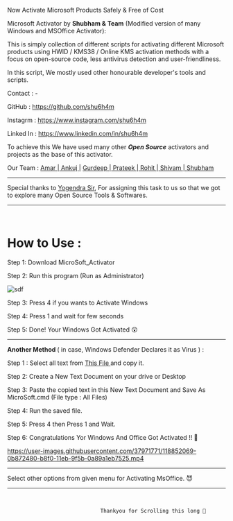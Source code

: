 Now Activate Microsoft Products Safely &amp; Free of Cost

 
   Microsoft Activator by <b>Shubham & Team</b> (Modified version of many Windows and MSOffice Activator): 

   This is simply collection of  different scripts for activating different Microsoft products
   using HWID / KMS38 / Online KMS activation methods with a focus on open-source code,
   less antivirus detection and user-friendliness.
 
   In this script, We mostly used other honourable developer's tools and scripts.  
   
   
   Contact : - 
    
   GitHub : https://github.com/shu6h4m
   
   Instagrm : https://www.instagram.com/shu6h4m
   
   Linked In : https://www.linkedin.com/in/shu6h4m 
   

   To achieve this We have used many other <i><b>Open Source</b></i> activators and projects as the base of this activator.
   
   Our Team : <a href="https://www.instagram.com/amar_7148/"> Amar </a>|<a href="https://www.instagram.com/ankujpandey/"> Ankuj </a>|
<a href="https://www.instagram.com/ronak7661/"> Gurdeep </a>|<a href="https://www.instagram.com/prateek_ak47/"> Prateek </a>|<a href="https://www.instagram.com/rksambhariya/"> Rohit </a>|<a href="https://www.instagram.com/shivamdixit_478/">  Shivam </a>|<a href="https://www.instagram.com/shu6h4m/">  Shubham</a>
    
   
----------------------------------------------------------------------------------------------------

   Special thanks to <a href="https://www.linkedin.com/in/yogendra-meena-94768140">Yogendra Sir</a>,
   For assigning this task to us so that we got to explore many Open Source Tools & Softwares.

----------------------------------------------------------------------------------------------------

<br>

How to Use :
=============



Step 1: Download MicroSoft_Activator

Step 2: Run this program (Run as Administrator)

 ![sdf](https://user-images.githubusercontent.com/37971771/118632613-39844000-b7ee-11eb-8f67-16db5f4915c7.png)


Step 3: Press 4 if you wants to Activate Windows

Step 4: Press 1 and wait for few seconds

Step 5: Done! Your Windows Got Activated 😲

<hr>

<b>Another Method </b>( in case, Windows Defender Declares it as Virus ) :

Step 1 : Select all text from <a href="https://raw.githubusercontent.com/shu6h4m/MicroSoft_Activator/main/Microsoft%20Activator.cmd">This File </a>and copy it.

Step 2: Create a New Text Document on your drive or Desktop

Step 3: Paste the copied text in this New Text Document and Save As MicroSoft.cmd (File type : All Files)

Step 4: Run the saved file.

Step 5: Press 4 then Press 1 and Wait.

Step 6: Congratulations Yor Windows And Office Got Activated !! 🐣 





https://user-images.githubusercontent.com/37971771/118852069-0b872480-b8f0-11eb-9f5b-0a89a1eb7525.mp4





----------------------------------------------------------------------------------------------------

Select other options from given menu for Activating MsOffice. 😈

----------------------------------------------------------------------------------------------------
</br> 



                                  Thankyou for Scrolling this long 🍻
